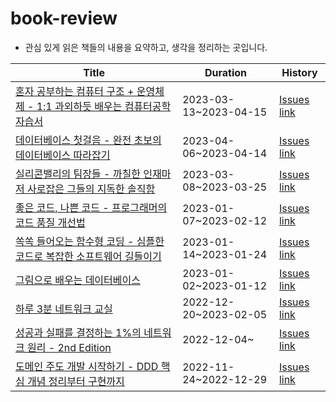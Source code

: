 # book-review
- 관심 있게 읽은 책들의 내용을 요약하고, 생각을 정리하는 곳입니다.

Title|Duration|History|
|-----|--------|-------|
|[혼자 공부하는 컴퓨터 구조 + 운영체제 - 1:1 과외하듯 배우는 컴퓨터공학 자습서](https://www.aladin.co.kr/shop/wproduct.aspx?ItemId=193890896)|2023-03-13~2023-04-15  |[Issues link](https://github.com/wisdom08/book-review/issues?q=is%3Aissue+is%3Aclosed+milestone%3A%22혼자+공부하는+컴퓨터+구조%2B운영체제%22)|
|[데이터베이스 첫걸음 - 완전 초보의 데이터베이스 따라잡기](https://www.aladin.co.kr/shop/wproduct.aspx?ItemId=94059951)|2023-04-06~2023-04-14  |[Issues link](https://github.com/wisdom08/book-review/issues?q=is%3Aissue+milestone%3A%22데이터베이스+첫걸음%22+is%3Aclosed)|
|[실리콘밸리의 팀장들 - 까칠한 인재마저 사로잡은 그들의 지독한 솔직함](https://www.aladin.co.kr/shop/wproduct.aspx?ItemId=193890896)|2023-03-08~2023-03-25  |[Issues link](https://github.com/wisdom08/book-review/issues?q=is%3Aissue+is%3Aclosed+milestone%3A%22실리콘밸리의+팀장들%22)|
|[좋은 코드, 나쁜 코드 - 프로그래머의 코드 품질 개선법](https://www.aladin.co.kr/shop/wproduct.aspx?ItemId=294649282)|2023-01-07~2023-02-12  |[Issues link](https://github.com/wisdom08/book-review/issues?q=is%3Aissue+is%3Aclosed+milestone%3A%22좋은+코드%2C+나쁜+코드%22)|
|[쏙쏙 들어오는 함수형 코딩 - 심플한 코드로 복잡한 소프트웨어 길들이기](https://www.aladin.co.kr/shop/wproduct.aspx?ItemId=292349292)|2023-01-14~2023-01-24  |[Issues link](https://github.com/wisdom08/book-review/issues?q=is%3Aissue+is%3Aclosed+milestone%3A%22쏙쏙+들어오는+함수형+코딩%22)|
|[그림으로 배우는 데이터베이스](https://www.aladin.co.kr/shop/wproduct.aspx?ItemId=297227526)|2023-01-02~2023-01-12  |[Issues link](https://github.com/wisdom08/book-review/issues?q=is%3Aissue+is%3Aclosed+milestone%3A%22그림으로+배우는+데이터베이스%22)|
|[하루 3분 네트워크 교실](https://www.aladin.co.kr/shop/wproduct.aspx?ItemId=90414880)|2022-12-20~2023-02-05  |[Issues link](https://github.com/wisdom08/book-review/issues?q=is%3Aissue+milestone%3A%22하루+3분+네트워크+교실%22+is%3Aclosed)|
|[성공과 실패를 결정하는 1%의 네트워크 원리 - 2nd Edition](https://www.aladin.co.kr/shop/wproduct.aspx?ItemId=243233851)|2022-12-04~  |[Issues link](https://github.com/wisdom08/book-review/issues?q=is%3Aopen+is%3Aissue+milestone%3A%22성공과+실패를+결정하는+1%25의+네트워크+원리%22)|
|[도메인 주도 개발 시작하기 - DDD 핵심 개념 정리부터 구현까지](https://www.aladin.co.kr/shop/wproduct.aspx?ItemId=291420687)|2022-11-24~2022-12-29  |[Issues link](https://github.com/wisdom08/book-review/issues?q=is%3Aissue+milestone%3A%22도메인+주도+개발+시작하기%22+is%3Aclosed)|
